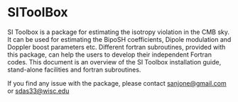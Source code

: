 # SIToolBox

SI Toolbox is a package for estimating the isotropy violation in the CMB sky. It can be used for estimating the BipoSH coefficients, Dipole modulation and Doppler boost parameters etc. 
Different fortran subroutines, provided with this package, can help the users to develop their independent Fortran codes. This document is an overview of the SI Toolbox installation 
guide, stand-alone facilities and  fortran subroutines.

If you find any issue with the package, please contact sanjone@gmail.com or sdas33@wisc.edu
